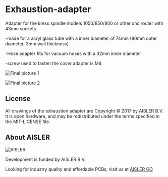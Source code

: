 # Exhaustion-adapter
Adapter for the kress spindle models 1050/850/800
or other cnc router with 43mm sockets

-made for a acryl glass tube with a inner diameter of 74mm (80mm outer diameter, 3mm wall thickness)

-Hose adapter fits for vacuum hoses with a 32mm inner diameter


-screw used to fasten the cover adapter is M4

![Final picture 1](https://github.com/AislerHQ/exhaustion-adapter/blob/master/IMG_20170421_160547.jpg)


![Final picture 2](https://github.com/AislerHQ/exhaustion-adapter/blob/master/IMG_20170421_155920.jpg)


## License

All drawings of the exhaustion adapter are Copyright © 2017 by AISLER B.V. It is open hardware, and may be
redistributed under the terms specified in the MIT-LICENSE file.

## About AISLER

![AISLER](https://cdn-2.aisler.net/assets/logo_invert_orange-7ca49b7abecdf2f857639df2c0de142889a9dc23d33af4b9f875db54c0bc417e.png)

Development is funded by AISLER B.V.

Looking for industry quality and affordable PCBs, visit us at [AISLER GO](https://go.aisler.net)
